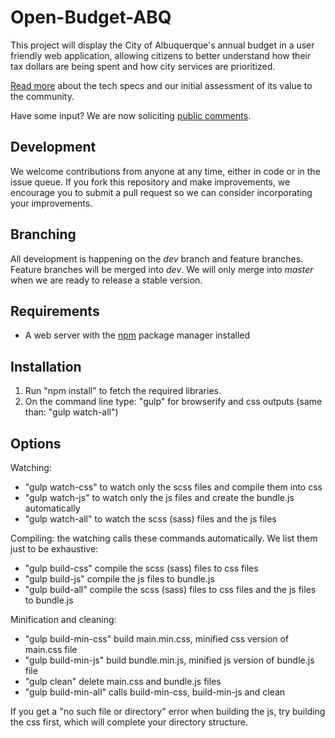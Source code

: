 # Open-Budget-ABQ
This project will display the City of Albuquerque's annual budget in a user friendly web application, allowing citizens to better understand how their tax dollars are being spent and how city services are prioritized.

[Read more](https://docs.google.com/document/d/1_QMtesnSFiEhv_ZucwbfkAF0KcPpEsH99120LpU0des/edit) about the tech specs and our initial assessment of its value to the community.

Have some input? We are now soliciting [public comments](https://docs.google.com/document/d/1YGKSBixl7ap8Guoc9gV9pOcMHypVItcUoUlfxCoY7Eo/edit?usp=sharing).

## Development

We welcome contributions from anyone at any time, either in code or in the issue queue. If you fork this repository and make improvements, we encourage you to submit a pull request so we can consider incorporating your improvements.

## Branching 

All development is happening on the *dev* branch and feature branches. Feature branches will be merged into *dev*. We will only merge into *master* when we are ready to release a stable version.

## Requirements
* A web server with the [npm](https://www.npmjs.com/) package manager installed


## Installation
1. Run "npm install" to fetch the required libraries.
2. On the command line type: "gulp" for browserify and css outputs (same than: "gulp watch-all")

## Options

Watching:
* "gulp watch-css" to watch only the scss files and compile them into css
* "gulp watch-js" to watch only the js files and create the bundle.js automatically
* "gulp watch-all" to watch the scss (sass) files and the js files

Compiling: the watching calls these commands automatically. We list them just to be exhaustive:
* "gulp build-css" compile the scss (sass) files to css files
* "gulp build-js" compile the js files to bundle.js
* "gulp build-all" compile the scss (sass) files to css files and the js files to bundle.js

Minification and cleaning:
* "gulp build-min-css" build main.min.css, minified css version of main.css file
* "gulp build-min-js" build bundle.min.js, minified js version of bundle.js file
* "gulp clean" delete main.css and bundle.js files
* "gulp build-min-all" calls build-min-css, build-min-js and clean

If you get a "no such file or directory" error when building the js, try building the css first, which will complete your directory structure.